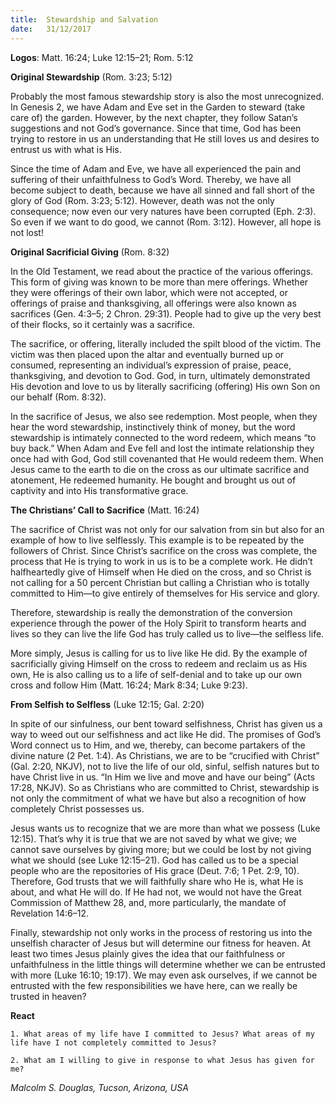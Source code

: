 ```yaml
---
title:  Stewardship and Salvation
date:   31/12/2017
---
```


**Logos**: Matt. 16:24; Luke 12:15–21; Rom. 5:12

**Original Stewardship** (Rom. 3:23; 5:12)

Probably the most famous stewardship story is also the most unrecognized. In Genesis 2, we have Adam and Eve set in the Garden to steward (take care of) the garden. However, by the next chapter, they follow Satan’s suggestions and not God’s governance. Since that time, God has been trying to restore in us an understanding that He still loves us and desires to entrust us with what is His.

Since the time of Adam and Eve, we have all experienced the pain and suffering of their unfaithfulness to God’s Word. Thereby, we have all become subject to death, because we have all sinned and fall short of the glory of God (Rom. 3:23; 5:12). However, death was not the only consequence; now even our very natures have been corrupted (Eph. 2:3). So even if we want to do good, we cannot (Rom. 3:12). However, all hope is not lost!

**Original Sacrificial Giving** (Rom. 8:32)

In the Old Testament, we read about the practice of the various offerings. This form of giving was known to be more than mere offerings. Whether they were offerings of their own labor, which were not accepted, or offerings of praise and thanksgiving, all offerings were also known as sacrifices (Gen. 4:3–5; 2 Chron. 29:31). People had to give up the very best of their flocks, so it certainly was a sacrifice.

The sacrifice, or offering, literally included the spilt blood of the victim. The victim was then placed upon the altar and eventually burned up or consumed, representing an individual’s expression of praise, peace, thanksgiving, and devotion to God. God, in turn, ultimately demonstrated His devotion and love to us by literally sacrificing (offering) His own Son on our behalf (Rom. 8:32).

In the sacrifice of Jesus, we also see redemption. Most people, when they hear the word stewardship, instinctively think of money, but the word stewardship is intimately connected to the word redeem, which means “to buy back.” When Adam and Eve fell and lost the intimate relationship they once had with God, God still covenanted that He would redeem them. When Jesus came to the earth to die on the cross as our ultimate sacrifice and atonement, He redeemed humanity. He bought and brought us out of captivity and into His transformative grace.

**The Christians’ Call to Sacrifice** (Matt. 16:24)

The sacrifice of Christ was not only for our salvation from sin but also for an example of how to live selflessly. This example is to be repeated by the followers of Christ. Since Christ’s sacrifice on the cross was complete, the process that He is trying to work in us is to be a complete work. He didn’t halfheartedly give of Himself when He died on the cross, and so Christ is not calling for a 50 percent Christian but calling a Christian who is totally committed to Him—to give entirely of themselves for His service and glory.

Therefore, stewardship is really the demonstration of the conversion experience through the power of the Holy Spirit to transform hearts and lives so they can live the life God has truly called us to live—the selfless life.

More simply, Jesus is calling for us to live like He did. By the example of sacrificially giving Himself on the cross to redeem and reclaim us as His own, He is also calling us to a life of self-denial and to take up our own cross and follow Him (Matt. 16:24; Mark 8:34; Luke 9:23).

**From Selfish to Selfless** (Luke 12:15; Gal. 2:20)

In spite of our sinfulness, our bent toward selfishness, Christ has given us a way to weed out our selfishness and act like He did. The promises of God’s Word connect us to Him, and we, thereby, can become partakers of the divine nature (2 Pet. 1:4). As Christians, we are to be “crucified with Christ” (Gal. 2:20, NKJV), not to live the life of our old, sinful, selfish natures but to have Christ live in us. “In Him we live and move and have our being” (Acts 17:28, NKJV). So as Christians who are committed to Christ, stewardship is not only the commitment of what we have but also a recognition of how completely Christ possesses us.

Jesus wants us to recognize that we are more than what we possess (Luke 12:15). That’s why it is true that we are not saved by what we give; we cannot save ourselves by giving more; but we could be lost by not giving what we should (see Luke 12:15–21). God has called us to be a special people who are the repositories of His grace (Deut. 7:6; 1 Pet. 2:9, 10). Therefore, God trusts that we will faithfully share who He is, what He is about, and what He will do. If He had not, we would not have the Great Commission of Matthew 28, and, more particularly, the mandate of Revelation 14:6–12.

Finally, stewardship not only works in the process of restoring us into the unselfish character of Jesus but will determine our fitness for heaven. At least two times Jesus plainly gives the idea that our faithfulness or unfaithfulness in the little things will determine whether we can be entrusted with more (Luke 16:10; 19:17). We may even ask ourselves, if we cannot be entrusted with the few responsibilities we have here, can we really be trusted in heaven?

**React**

`1. What areas of my life have I committed to Jesus? What areas of my life have I not completely committed to Jesus?`

`2. What am I willing to give in response to what Jesus has given for me?`

_Malcolm S. Douglas, Tucson, Arizona, USA_